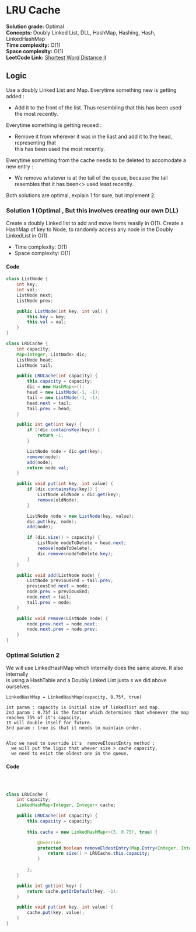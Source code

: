 # LRU Cache

**Solution grade:** Optimal  
**Concepts:** Doubly Linked List, DLL, HashMap, Hashing, Hash, LinkedHashMap<br>
**Time complexity:** O(1)<br>
**Space complexity:** O(1)<br>
**LeetCode Link:** [Shortest Word Distance II](https://leetcode.com/problems/lru-cache)<br>


## Logic
Use a doubly Linked List and Map.
Everytime something new is getting added :
- Add it to the front of the list. Thus resembling that this has been used the  most recently.

Everytime something is getting reused :
- Remove it from wherever it was in the liast and add it to the head, representing that <br>
  this has been used the  most recently.
  
Everytime something from the cache needs to be deleted to accomodate a new entry :
- We remove whatever is at the tail of the queue, because the tail resembles that it has been<>
  used least recently.

Both solutions are optimal, explain 1 for sure, but implement 2. 


### Solution 1 (Optimal , But this involves creating our own DLL)
Create a doubly Linked list to add and move items reasily in O(1).
Create a HashMap of key to Node, to randomly access any node in the Doubly LinkedList in O(1).


- Time complexity: O(1)
- Space complexity: O(1)


#### Code 

```java
class ListNode {
    int key;
    int val;
    ListNode next;
    ListNode prev;

    public ListNode(int key, int val) {
        this.key = key;
        this.val = val;
    }
}

class LRUCache {
    int capacity;
    Map<Integer, ListNode> dic;
    ListNode head;
    ListNode tail;

    public LRUCache(int capacity) {
        this.capacity = capacity;
        dic = new HashMap<>();
        head = new ListNode(-1, -1);
        tail = new ListNode(-1, -1);
        head.next = tail;
        tail.prev = head;
    }

    public int get(int key) {
        if (!dic.containsKey(key)) {
            return -1;
        }

        ListNode node = dic.get(key);
        remove(node);
        add(node);
        return node.val;
    }

    public void put(int key, int value) {
        if (dic.containsKey(key)) {
            ListNode oldNode = dic.get(key);
            remove(oldNode);
        }

        ListNode node = new ListNode(key, value);
        dic.put(key, node);
        add(node);

        if (dic.size() > capacity) {
            ListNode nodeToDelete = head.next;
            remove(nodeToDelete);
            dic.remove(nodeToDelete.key);
        }
    }

    public void add(ListNode node) {
        ListNode previousEnd = tail.prev;
        previousEnd.next = node;
        node.prev = previousEnd;
        node.next = tail;
        tail.prev = node;
    }

    public void remove(ListNode node) {
        node.prev.next = node.next;
        node.next.prev = node.prev;
    }
}
```



### Optimal Solution 2
We will use LinkedHashMap which internally does the same above. It also internally <br> 
is using a HashTable and a Doubly Linked List justa s we did above ourselves.
```
LinkedHashMap = LinkedHashMap(capacity, 0.75f, true)

1st param : capacity is initial size of linkedlist and map.
2nd param : 0.75f is the factor which determines that whenever the map reaches 75% of it's capacity,
It will double itself for future.
3rd param : true is that it needs to maintain order.


Also we need to override it's  removeEldestEntry method :
  we will put the ligic that whever size > cache capacity,
  we need to evict the oldest one in the queue.
```
#### Code
``` java



class LRUCache {
    int capacity;
    LinkedHashMap<Integer, Integer> cache;

    public LRUCache(int capacity) {
        this.capacity = capacity;
        
        this.cache = new LinkedHashMap<>(5, 0.75f, true) {

            @Override
            protected boolean removeEldestEntry(Map.Entry<Integer, Integer> oldest) {
                return size() > LRUCache.this.capacity;
            }
            
        };
    }

    public int get(int key) {
        return cache.getOrDefault(key, -1);
    }

    public void put(int key, int value) {
        cache.put(key, value);
    }
}

```
